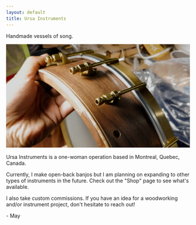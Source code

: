 ```yaml
---
layout: default
title: Ursa Instruments
---
```


<p id="tagline">
Handmade vessels of song.
</p>

<img class="banner" src="/resources/banjo_rim_hardware.jpg" alt="An Ursa banjo rim with brass hardware.">

Ursa Instruments is a one-woman operation based in Montreal, Quebec, Canada.

Currently, I make open-back banjos but I am planning on expanding to other types of instruments in the future. Check out the "Shop" page to see what's available.

I also take custom commissions.
If you have an idea for a woodworking and/or instrument project, don't hesitate to reach out!

\- May